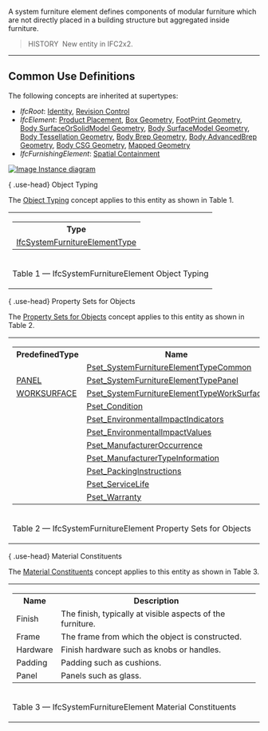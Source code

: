 ﻿A system furniture element defines components of modular furniture which are not directly placed in a building structure but aggregated inside furniture.

> HISTORY&nbsp; New entity in IFC2x2.

___
## Common Use Definitions
The following concepts are inherited at supertypes:

* _IfcRoot_: [Identity](../../templates/identity.htm), [Revision Control](../../templates/revision-control.htm)
* _IfcElement_: [Product Placement](../../templates/product-placement.htm), [Box Geometry](../../templates/box-geometry.htm), [FootPrint Geometry](../../templates/footprint-geometry.htm), [Body SurfaceOrSolidModel Geometry](../../templates/body-surfaceorsolidmodel-geometry.htm), [Body SurfaceModel Geometry](../../templates/body-surfacemodel-geometry.htm), [Body Tessellation Geometry](../../templates/body-tessellation-geometry.htm), [Body Brep Geometry](../../templates/body-brep-geometry.htm), [Body AdvancedBrep Geometry](../../templates/body-advancedbrep-geometry.htm), [Body CSG Geometry](../../templates/body-csg-geometry.htm), [Mapped Geometry](../../templates/mapped-geometry.htm)
* _IfcFurnishingElement_: [Spatial Containment](../../templates/spatial-containment.htm)

[![Image](../../../img/diagram.png)&nbsp;Instance diagram](../../../annex/annex-d/common-use-definitions/ifcsystemfurnitureelement.htm)

{ .use-head}
Object Typing

The [Object Typing](../../templates/object-typing.htm) concept applies to this entity as shown in Table 1.

<table>
<tr><td>
<table class="gridtable">
<tr><th><b>Type</b></th></tr>
<tr><td><a href="../../ifcsharedfacilitieselements/lexical/ifcsystemfurnitureelementtype.htm">IfcSystemFurnitureElementType</a></td></tr>
</table>
</td></tr>
<tr><td><p class="table">Table 1 &mdash; IfcSystemFurnitureElement Object Typing</p></td></tr></table>

  
  
{ .use-head}
Property Sets for Objects

The [Property Sets for Objects](../../templates/property-sets-for-objects.htm) concept applies to this entity as shown in Table 2.

<table>
<tr><td>
<table class="gridtable">
<tr><th><b>PredefinedType</b></th><th><b>Name</b></th></tr>
<tr><td>&nbsp;</td><td><a href="../../psd/ifcsharedfacilitieselements/Pset_SystemFurnitureElementTypeCommon.xml">Pset_SystemFurnitureElementTypeCommon</a></td></tr>
<tr><td><a href="../../ifcsharedfacilitieselements/lexical/ifcsystemfurnitureelementtypeenum.htm">PANEL</a></td><td><a href="../../psd/ifcsharedfacilitieselements/Pset_SystemFurnitureElementTypePanel.xml">Pset_SystemFurnitureElementTypePanel</a></td></tr>
<tr><td><a href="../../ifcsharedfacilitieselements/lexical/ifcsystemfurnitureelementtypeenum.htm">WORKSURFACE</a></td><td><a href="../../psd/ifcsharedfacilitieselements/Pset_SystemFurnitureElementTypeWorkSurface.xml">Pset_SystemFurnitureElementTypeWorkSurface</a></td></tr>
<tr><td>&nbsp;</td><td><a href="../../psd/ifcsharedfacilitieselements/Pset_Condition.xml">Pset_Condition</a></td></tr>
<tr><td>&nbsp;</td><td><a href="../../psd/ifcproductextension/Pset_EnvironmentalImpactIndicators.xml">Pset_EnvironmentalImpactIndicators</a></td></tr>
<tr><td>&nbsp;</td><td><a href="../../psd/ifcproductextension/Pset_EnvironmentalImpactValues.xml">Pset_EnvironmentalImpactValues</a></td></tr>
<tr><td>&nbsp;</td><td><a href="../../psd/ifcsharedfacilitieselements/Pset_ManufacturerOccurrence.xml">Pset_ManufacturerOccurrence</a></td></tr>
<tr><td>&nbsp;</td><td><a href="../../psd/ifcsharedfacilitieselements/Pset_ManufacturerTypeInformation.xml">Pset_ManufacturerTypeInformation</a></td></tr>
<tr><td>&nbsp;</td><td><a href="../../psd/ifcsharedmgmtelements/Pset_PackingInstructions.xml">Pset_PackingInstructions</a></td></tr>
<tr><td>&nbsp;</td><td><a href="../../psd/ifcsharedfacilitieselements/Pset_ServiceLife.xml">Pset_ServiceLife</a></td></tr>
<tr><td>&nbsp;</td><td><a href="../../psd/ifcsharedfacilitieselements/Pset_Warranty.xml">Pset_Warranty</a></td></tr>
</table>
</td></tr>
<tr><td><p class="table">Table 2 &mdash; IfcSystemFurnitureElement Property Sets for Objects</p></td></tr></table>

  
  
{ .use-head}
Material Constituents

The [Material Constituents](../../templates/material-constituents.htm) concept applies to this entity as shown in Table 3.

<table>
<tr><td>
<table class="gridtable">
<tr><th><b>Name</b></th><th><b>Description</b></th></tr>
<tr><td>Finish</td><td>The finish, typically at visible aspects of the furniture.</td></tr>
<tr><td>Frame</td><td>The frame from which the object is constructed.</td></tr>
<tr><td>Hardware</td><td>Finish hardware such as knobs or handles.</td></tr>
<tr><td>Padding</td><td>Padding such as cushions.</td></tr>
<tr><td>Panel</td><td>Panels such as glass.</td></tr>
</table>
</td></tr>
<tr><td><p class="table">Table 3 &mdash; IfcSystemFurnitureElement Material Constituents</p></td></tr></table>
